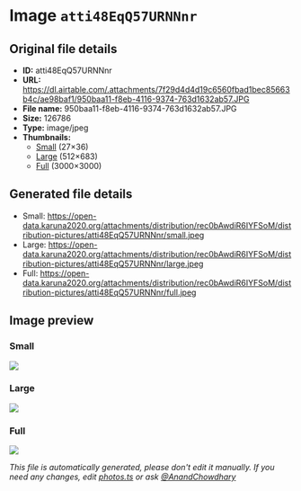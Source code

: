 # Image `atti48EqQ57URNNnr`

## Original file details

- **ID:** atti48EqQ57URNNnr
- **URL:** https://dl.airtable.com/.attachments/7f29d4d4d19c6560fbad1bec85663b4c/ae98baf1/950baa11-f8eb-4116-9374-763d1632ab57.JPG
- **File name:** 950baa11-f8eb-4116-9374-763d1632ab57.JPG
- **Size:** 126786
- **Type:** image/jpeg
- **Thumbnails:**
  - [Small](https://dl.airtable.com/.attachmentThumbnails/ac88c1061adcf823fcbc8c5efe804bec/1e507501) (27×36)
  - [Large](https://dl.airtable.com/.attachmentThumbnails/acd9fb7e015be2ada6df6316f03fac4f/31693e83) (512×683)
  - [Full](https://dl.airtable.com/.attachmentThumbnails/0f7eb2c33e90094ce8fc06e0aff99c24/b2e30bd9) (3000×3000)

## Generated file details

- Small: https://open-data.karuna2020.org/attachments/distribution/rec0bAwdiR6IYFSoM/distribution-pictures/atti48EqQ57URNNnr/small.jpeg
- Large: https://open-data.karuna2020.org/attachments/distribution/rec0bAwdiR6IYFSoM/distribution-pictures/atti48EqQ57URNNnr/large.jpeg
- Full: https://open-data.karuna2020.org/attachments/distribution/rec0bAwdiR6IYFSoM/distribution-pictures/atti48EqQ57URNNnr/full.jpeg

## Image preview

### Small

![](https://open-data.karuna2020.org/attachments/distribution/rec0bAwdiR6IYFSoM/distribution-pictures/atti48EqQ57URNNnr/small.jpeg)

### Large

![](https://open-data.karuna2020.org/attachments/distribution/rec0bAwdiR6IYFSoM/distribution-pictures/atti48EqQ57URNNnr/large.jpeg)

### Full

![](https://open-data.karuna2020.org/attachments/distribution/rec0bAwdiR6IYFSoM/distribution-pictures/atti48EqQ57URNNnr/full.jpeg)

_This file is automatically generated, please don't edit it manually. If you need any changes, edit [photos.ts](/photos.ts) or ask [@AnandChowdhary](https://github.com/AnandChowdhary)_
